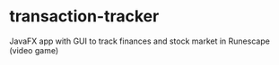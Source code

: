 # transaction-tracker
JavaFX app with GUI to track finances and stock market in Runescape (video game)
